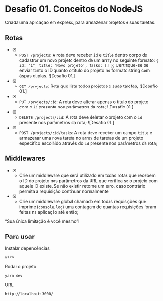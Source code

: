 # Desafio 01. Conceitos do NodeJS

Criada uma aplicação em express, para armazenar projetos e suas tarefas.

## Rotas

- [x] - `POST /projects`: A rota deve receber `id` e `title` dentro corpo de cadastrar um novo projeto dentro de um array no seguinte formato: `{ id: "1", title: 'Novo projeto', tasks: [] }`; Certifique-se de enviar tanto o ID quanto o título do projeto no formato string com àspas duplas.
![Desafio 01.]

- [x] - `GET /projects`: Rota que lista todos projetos e suas tarefas;
![Desafio 01.]

- [x] - `PUT /projects/:id`: A rota deve alterar apenas o título do projeto com o `id` presente nos parâmetros da rota;
![Desafio 01.]

- [x] - `DELETE /projects/:id`: A rota deve deletar o projeto com o `id` presente nos parâmetros da rota;
![Desafio 01.]

- [x] - `POST /projects/:id/tasks`: A rota deve receber um campo `title` e armazenar uma nova tarefa no array de tarefas de um projeto específico escolhido através do `id` presente nos parâmetros da rota;



## Middlewares

- [x] - Crie um middleware que será utilizado em todas rotas que recebem o ID do projeto nos parâmetros da URL que verifica se o projeto com aquele ID existe. Se não existir retorne um erro, caso contrário permita a requisição continuar normalmente;


- [x] - Crie um middleware global chamado em todas requisições que imprime (`console.log`) uma contagem de quantas requisições foram feitas na aplicação até então;


“Sua única limitação é você mesmo”!

## Para usar

Instalar dependências
```sh
yarn
```
Rodar o projeto
```sh
yarn dev
```
URL
```sh
http://localhost:3000/
```
